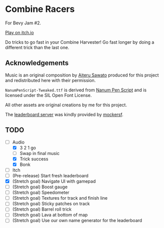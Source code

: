 # Combine Racers

For Bevy Jam #2.

[Play on itch.io](https://euclidean-whale.itch.io/combine-racers)

Do tricks to go fast in your Combine Harvester! Go fast longer by doing a different trick than the last one.

## Acknowledgements

Music is an original composition by [Aiteru Sawato](https://www.youtube.com/channel/UCXkaOsXAVvxY2HFFRt7PjPQ) produced for this project and redistributed here with their permission.

`NanumPenScript-Tweaked.ttf` is derived from [Nanum Pen Script](https://fonts.adobe.com/fonts/nanum-pen-script) and is licensed under the SIL Open Font License.

All other assets are original creations by me for this project.

The [leaderboard server](https://jornet.vleue.com/) was kindly provided by [mockersf](https://github.com/sponsors/mockersf).

## TODO

- [ ] Audio
  - [X] 3 2 1 go
  - [ ] Swap in final music
  - [X] Trick success
  - [X] Bonk
- [ ] Itch
- [ ] (Pre-release) Start fresh leaderboard
- [X] (Stretch goal) Navigate UI with gamepad
- [ ] (Stretch goal) Boost gauge
- [ ] (Stretch goal) Speedometer
- [ ] (Stretch goal) Textures for track and finish line
- [ ] (Stretch goal) Sticky patches on track
- [ ] (Stretch goal) Barrel roll trick
- [ ] (Stretch goal) Lava at bottom of map
- [ ] (Stretch goal) Use our own name generator for the leaderboard

